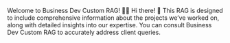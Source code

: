 Welcome to Business Dev Custom RAG! 🚀🤖
Hi there! 👋 This RAG is designed to include comprehensive information about the projects we’ve worked on, along with detailed insights into our expertise. You can consult Business Dev Custom RAG to accurately address client queries.
